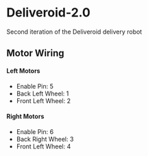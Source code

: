 # Deliveroid-2.0
Second iteration of the Deliveroid delivery robot

## Motor Wiring
#### Left Motors
- Enable Pin: 5
- Back Left Wheel: 1
- Front Left Wheel: 2

#### Right Motors
- Enable Pin: 6
- Back Right Wheel: 3
- Front Left Wheel: 4
